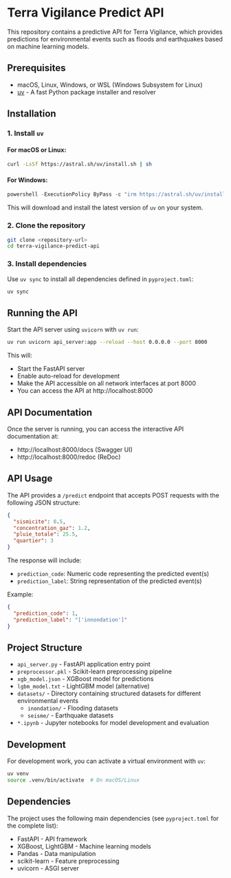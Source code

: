 # Terra Vigilance Predict API

This repository contains a predictive API for Terra Vigilance, which provides predictions for environmental events such as floods and earthquakes based on machine learning models.

## Prerequisites

- macOS, Linux, Windows, or WSL (Windows Subsystem for Linux)
- [uv](https://github.com/astral-sh/uv) - A fast Python package installer and resolver

## Installation

### 1. Install `uv`

#### For macOS or Linux:

```bash
curl -LsSf https://astral.sh/uv/install.sh | sh
```

#### For Windows:

```powershell
powershell -ExecutionPolicy ByPass -c "irm https://astral.sh/uv/install.ps1 | iex"
```

This will download and install the latest version of `uv` on your system.

### 2. Clone the repository

```bash
git clone <repository-url>
cd terra-vigilance-predict-api
```

### 3. Install dependencies

Use `uv sync` to install all dependencies defined in `pyproject.toml`:

```bash
uv sync
```

## Running the API

Start the API server using `uvicorn` with `uv run`:

```bash
uv run uvicorn api_server:app --reload --host 0.0.0.0 --port 8000
```

This will:

- Start the FastAPI server
- Enable auto-reload for development
- Make the API accessible on all network interfaces at port 8000
- You can access the API at http://localhost:8000

## API Documentation

Once the server is running, you can access the interactive API documentation at:

- http://localhost:8000/docs (Swagger UI)
- http://localhost:8000/redoc (ReDoc)

## API Usage

The API provides a `/predict` endpoint that accepts POST requests with the following JSON structure:

```json
{
  "sismicite": 0.5,
  "concentration_gaz": 1.2,
  "pluie_totale": 25.5,
  "quartier": 3
}
```

The response will include:

- `prediction_code`: Numeric code representing the predicted event(s)
- `prediction_label`: String representation of the predicted event(s)

Example:

```json
{
  "prediction_code": 1,
  "prediction_label": "['innondation']"
}
```

## Project Structure

- `api_server.py` - FastAPI application entry point
- `preprocessor.pkl` - Scikit-learn preprocessing pipeline
- `xgb_model.json` - XGBoost model for predictions
- `lgbm_model.txt` - LightGBM model (alternative)
- `datasets/` - Directory containing structured datasets for different environmental events
  - `inondation/` - Flooding datasets
  - `seisme/` - Earthquake datasets
- `*.ipynb` - Jupyter notebooks for model development and evaluation

## Development

For development work, you can activate a virtual environment with `uv`:

```bash
uv venv
source .venv/bin/activate  # On macOS/Linux
```

## Dependencies

The project uses the following main dependencies (see `pyproject.toml` for the complete list):

- FastAPI - API framework
- XGBoost, LightGBM - Machine learning models
- Pandas - Data manipulation
- scikit-learn - Feature preprocessing
- uvicorn - ASGI server
